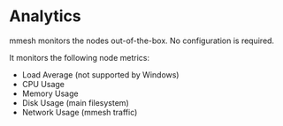 # Analytics

mmesh monitors the nodes out-of-the-box. No configuration is required.

It monitors the following node metrics:

- Load Average (not supported by Windows)
- CPU Usage
- Memory Usage
- Disk Usage (main filesystem)
- Network Usage (mmesh traffic)
